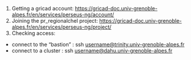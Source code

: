 1. Getting a gricad account: https://gricad-doc.univ-grenoble-alpes.fr/en/services/perseus-ng/account/
2. Joining the pr_regionalchel project: https://gricad-doc.univ-grenoble-alpes.fr/en/services/perseus-ng/project/
3. Checking access:
- connect to the “bastion” : ssh username@trinity.univ-grenoble-alpes.fr
- connect to a cluster : ssh username@dahu.univ-grenoble-alpes.fr
